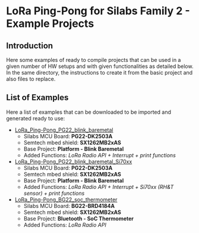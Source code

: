 
# LoRa Ping-Pong for Silabs Family 2 - Example Projects

## Introduction

Here some examples of ready to compile projects that can be used in a given number of HW setups and with given functionalities as detailed below.
In the same directory, the instructions to create it from the basic project and also files to replace.

## List of Examples

Here a list of examples that can be downloaded to be imported and generated ready to use:
-	[LoRa_Ping-Pong_PG22_blink_baremetal](https://github.com/VermontRep/LoRaMac-node_Silabs/tree/master/Example_Projects/LoRa_Ping-Pong_PG22_blink_baremetal)
	-	Silabs MCU Board: **PG22-DK2503A**
	-	Semtech mbed shield: **SX1262MB2xAS**
	-	Base Project: **Platform - Blink Baremetal**
	-	Added Functions: *LoRa Radio API + Interrupt + print functions*
-	[LoRa_Ping-Pong_PG22_blink_baremetal_Si70xx](https://github.com/VermontRep/LoRaMac-node_Silabs/tree/master/Example_Projects/LoRa_Ping-Pong_PG22_blink_baremetal_Si70xx)
	-	Silabs MCU Board: **PG22-DK2503A**
	-	Semtech mbed shield: **SX1262MB2xAS**
	-	Base Project: **Platform - Blink Baremetal**
	-	Added Functions: *LoRa Radio API + Interrupt + Si70xx (RH&T sensor) + print functions*
-	[LoRa_Ping-Pong_BG22_soc_thermometer](https://github.com/VermontRep/LoRaMac-node_Silabs/tree/master/Example_Projects/LoRa_Ping-Pong_BG22_soc_thermometer)
	-	Silabs MCU Board: **BG22-BRD4184A**
	-	Semtech mbed shield: **SX1262MB2xAS**
	-	Base Project: **Bluetooth - SoC Thermometer**
	-	Added Functions: *LoRa Radio API*
